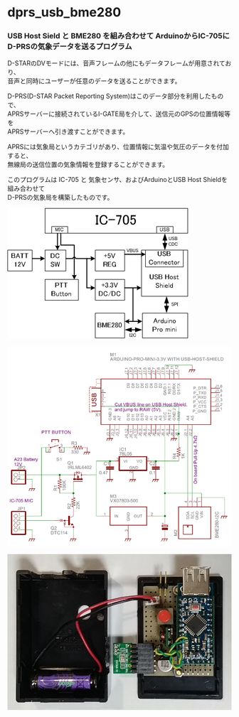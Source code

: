 # dprs_usb_bme280
### USB Host Sield と BME280 を組み合わせて ArduinoからIC-705にD-PRSの気象データを送るプログラム

D-STARのDVモードには、音声フレームの他にもデータフレームが用意されており、  
音声と同時にユーザーが任意のデータを送ることができます。

D-PRS(D-STAR Packet Reporting System)はこのデータ部分を利用したもので、  
APRSサーバーに接続されているI-GATE局を介して、送信元のGPSの位置情報等を  
APRSサーバーへ引き渡すことができます。

APRSには気象局というカテゴリがあり、位置情報に気温や気圧のデータを付加すると、  
無線局の送信位置の気象情報を登録することができます。

このプログラムは IC-705 と 気象センサ、およびArduinoとUSB Host Shieldを組み合わせて  
D-PRSの気象局を構築したものです。  

![](https://github.com/7m4mon/dprs_usb_bme280/blob/main/dprs_bme280_block_sch.png)

![](https://github.com/7m4mon/dprs_usb_bme280/blob/main/dprs_bme280_sch.png)

![](https://github.com/7m4mon/dprs_usb_bme280/blob/main/dprs_bme280_inside.jpg)
